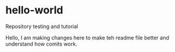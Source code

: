 # hello-world
Repository testing and tutorial

Hello, I am making changes here to make teh readme file better and understand how comits work.
